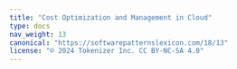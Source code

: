 ```yaml
---
title: "Cost Optimization and Management in Cloud"
type: docs
nav_weight: 13
canonical: "https://softwarepatternslexicon.com/18/13"
license: "© 2024 Tokenizer Inc. CC BY-NC-SA 4.0"
---
```

